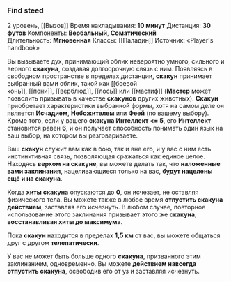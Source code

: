 ### Find steed

2 уровень, [[Вызов]]
Время накладывания: **10 минут**
Дистанция: **30 футов**
Компоненты: **Вербальный**, **Соматический**
Длительность: **Мгновенная**
Классы: [[Паладин]]
Источник: «Player's handbook»

Вы вызываете дух, принимающий облик невероятно умного, сильного и верного **скакуна**, создавая долгосрочную связь с ним. Появляясь в свободном пространстве в пределах дистанции, **скакун** принимает выбранный вами облик, такой как [[боевой конь]], [[пони]], [[верблюд]], [[лось]] или [[мастиф]] (**Мастер** может позволить призывать в качестве **скакунов** других животных). **Скакун** приобретает характеристики выбранной формы, хотя на самом деле он является **Исчадием**, **Небожителем** или **Феей** (по вашему выбору). Кроме того, если у вашего **скакуна Интеллект <= 5**, его **Интеллект** становится равен **6**, и он получает способность понимать один язык на ваш выбор, на котором вы разговариваете.

Ваш **скакун** служит вам как в бою, так и вне его, и у вас с ним есть инстинктивная связь, позволяющая сражаться как единое целое. Находясь **верхом на скакуне**, вы можете делать так, что **наложенные вами заклинания**, нацеливающиеся только на вас, **будут нацелены ещё и на скакуна**.

Когда **хиты скакуна** опускаются до **0**, он исчезает, не оставляя физического тела. Вы можете также в любое время **отпустить скакуна действием**, заставляя его исчезнуть. В любом случае, повторное использование этого заклинания призывает этого же **скакуна**, **восстанавливая хиты до максимума**.

Пока **скакун** находится в пределах **1,5 км** от вас, вы можете общаться друг с другом **телепатически**.

У вас не может быть больше одного **скакуна**, призванного этим заклинанием, одновременно. Вы можете **действием навсегда отпустить скакуна**, освободив его от уз и заставляя исчезнуть.